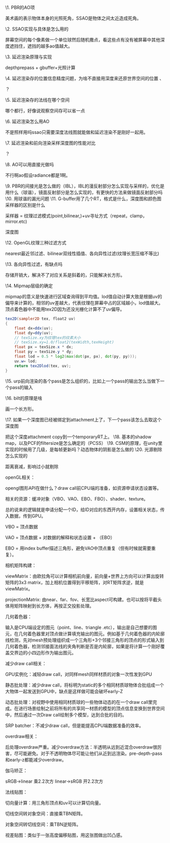 

\1. PBR的AO项 

美术画的表示物体本身的光照死角，SSAO是物体之间太近造成死角。

 \2. SSAO实现与具体是怎么用的 

屏幕空间的每个像素做一个单位球然后随机撒点，看这些点有没有被屏幕中其他深度遮挡住，遮挡的越多ao值越大。

 \3. 延迟渲染原理与实现 

depthprepass + gbuffer+光照计算

 \4. 延迟渲染存的位置信息精度问题，为啥不直接用深度来还原世界空间的位置 、

？

 \5. 延迟渲染存的法线在哪个空间 

哪个都行，好像说观察空间存可以省一点

 \6. 延迟渲染怎么用AO 

不是照样用吗ssao只需要深度法线图就能做和延迟渲染不是刚好一起用。

 \7. 延迟渲染和前向渲染采样深度图的性能对比 

？

 \8. AO可以用直接光做吗 

不行啊ao假设radiance都是1啊。

 \9. PBR的间接光是怎么做的（IBL），IBL的漫反射部分怎么实现与采样的，优化是用什么（球谐），镜面反射部分是怎么实现的，有更快的方法来做镜面反射部分吗 
 \10. 用球谐的漏光问题 
 \11. G-buffer用了几个RT，格式是什么，深度图和颜色图采样器的区别是什么 

采样器 = 纹理过滤模式(point,bilinear,)+uv寻址方式（repeat，clamp，mirror.etc)

深度图

 \12. OpenGL纹理三种过滤方式 

nearest最近邻过滤、bilinear双线性插值、各向异性过滤(纹理长宽压缩不等比)

 \13. 各向异性过滤，有缺点吗 

存储开销大，解决不了对应关系是斜着的，只能解决长方形。

 \14. Mipmap层级的确定 

mipmap的意义是快速进行区域查询得到平均值。lod值自动计算大致是根据uv的偏导来计算的，相邻的uv差越大，代表纹理在屏幕中占的区域越小，lod值越大。顶点着色器中不能用tex2D因为还没光栅化计算不了uv偏导。

```glsl
tex2D(sampler2D tex, float2 uv)
{
	float dx=ddx(uv);
	float dy=ddy(uv);
	// texSize.xy为纹理tex的纹素大小
	// texSize.xy=1.0/float2(texWidth,texHeight)
    float px = texSize.x * dx;
    float py = texSize.y * dy;
    float lod = 0.5 * log2(max(dot(px, px), dot(py, py)));
    uv.w= lod;
    return tex2Dlod(tex, uv);
}

```

 \15. urp前向渲染的各个pass是怎么组织的，比如上一个pass的输出怎么当做下一个pass的输入 



\16. bilt的原理是啥 

画一个长方形。

 \17. 如果一个深度图已经被绑定到attachment上了，下一个pass该怎么去取这个深度图

把这个深度attachment copy到一个temporaryRT上。 
 \18. 基本的shadow map，以及PCF的filtersize是怎么确定的（PCSS） 
 \19. CSM的原理，在unity里实现的时候用了几级，是每帧更新吗？动态物体的阴影是怎么做的 
 \20. 光源剔除怎么实现的 

距离衰减，影响过小就剔除



openGL相关：

opengl图形API在做什么？draw call前CPU端的准备，如资源申请状态设置等。

相关的资源：缓冲对象（VBO、VAO、EBO、FBO）、shader、texture。

总的说来的逻辑就是申请分配一个ID，给ID对应的东西开内存，设置相关状态，传入数据，传到GPU。

VBO = 顶点数据

VAO = 顶点数据 + 对数据的解释和状态设置 + （EBO）

EBO = 用index buffer描述三角形，避免VAO中顶点重复（但有时候就需要重复）。

相机矩阵构建：

viewMatrix：由欧拉角可以计算相机前向量，前向量+世界上方向可以计算出旋转矩阵的3x3 matrix，加上相机位置得到平移矩阵，对RT矩阵求逆，就是viewMatrix。

projectionMatrix:  由near、far、fov、长宽比aspect可构建。也可以按将平截头体用矩阵映射到长方体，再按正交投影处理。

几何着色器：

输入是CPU端设定的图元（point、line、triangle .etc），输出是自己想要的图元，在几何着色器里对顶点做计算填充输出的图元。例如基于几何着色器的内轮廓线检测，先对mesh预处理组织成一个三角形+3个邻接三角形的顶点的形式输入到几何着色器，检测邻接面法线的夹角判断是否是内轮廓，如果是将计算一个刚好覆盖交界边的小四边形作为输出图元。



减少draw call相关：

GPU实例化：减轻draw call，对同样mesh同样材质的对象一次性发到GPU

静态批处理：减少draw call，将标明为static的多个相同材质球物体合批组成一个大物体一起发送到GPU中，缺点是这样做可能会破坏early-Z

动态批处理：对视野中使用相同材质球的一些物体动态的在一个draw call里完成。在进行场景绘制之前将所有的共享同一材质的模型的顶点信息变换到世界空间中，然后通过一次Draw call绘制多个模型，达到合批的目的。

SRP batcher：不减少draw call，但是能提高CPU端数据准备的效率。



overdraw相关：

后处理overdraw严重。减少overdraw方法：半透明从远到近混合overdraw很厉害，尽可能避免。对于不透明物体尽可能让他们从近到远渲染。pre-depth-pass和early-z都能减少overdraw。



伽马矫正：

sRGB->linear 乘2.2次方 linear->sRGB 开2.2次方

法线贴图：

切向量计算：用三角形顶点和uv可以计算切向量。

切线空间转对象空间：直接乘TBN矩阵。

对象空间转切线空间：乘TBN逆矩阵。

视差贴图：类似于一张高度偏移贴图，用这张图做出凹凸感。